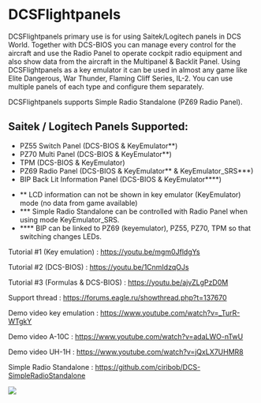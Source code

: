 # DCSFlightpanels

DCSFlightpanels primary use is for using Saitek/Logitech panels in DCS World.
Together with DCS-BIOS you can manage every control for the aircraft and use
the Radio Panel to operate cockpit radio equipment and also show data from the
aircraft in the Multipanel & Backlit Panel.
Using DCSFlightpanels as a key emulator it can be used in almost any game like
Elite Dangerous, War Thunder, Flaming Cliff Series, IL-2.
You can use multiple panels of each type and configure them separately.

DCSFlightpanels supports Simple Radio Standalone (PZ69 Radio Panel).

Saitek / Logitech Panels Supported:
---------------------------------------------
* PZ55 Switch Panel (DCS-BIOS & KeyEmulator**)
* PZ70 Multi Panel (DCS-BIOS & KeyEmulator**)
* TPM (DCS-BIOS & KeyEmulator)
* PZ69 Radio Panel (DCS-BIOS & KeyEmulator** & KeyEmulator_SRS***)
* BIP Back Lit Information Panel (DCS-BIOS & KeyEmulator****)

- **	LCD information can not be shown in key emulator (KeyEmulator) mode (no data from game available)
- ***	Simple Radio Standalone can be controlled with Radio Panel when using mode KeyEmulator_SRS.
- ****	BIP can be linked to PZ69 (keyemulator), PZ55, PZ70, TPM so that switching changes LEDs.

Tutorial #1 (Key emulation) : https://youtu.be/mgm0JfldgYs

Tutorial #2 (DCS-BIOS) : https://youtu.be/1CnmIdzqOJs

Tutorial #3 (Formulas & DCS-BIOS) : https://youtu.be/ajvZLgPzD0M


Support thread : https://forums.eagle.ru/showthread.php?t=137670

Demo video key emulation : https://www.youtube.com/watch?v=_TurR-WTgkY

Demo video A-10C : https://www.youtube.com/watch?v=adaLWO-nTwU

Demo video UH-1H : https://www.youtube.com/watch?v=jQxLX7UHMR8


Simple Radio Standalone : https://github.com/ciribob/DCS-SimpleRadioStandalone

[![](http://i67.tinypic.com/2qjddt3.jpg)](https://www.paypal.me/jerkerdahlblom)